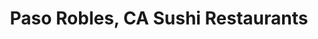 ---
layout: city
title: Paso Robles, CA Sushi Restaurants
permalink: /california/paso-robles/
stateAbbr: CA
stateName: California
cityName: Paso Robles
---